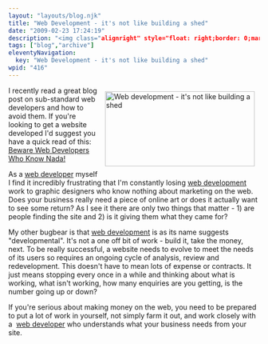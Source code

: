 ```yaml
---
layout: "layouts/blog.njk"
title: "Web Development - it's not like building a shed"
date: "2009-02-23 17:24:19"
description: "<img class="alignright" style="float: right;border: 0;margin: 10px" src="http://www"
tags: ["blog","archive"]
eleventyNavigation:
  key: "Web Development - it's not like building a shed"
wpid: "416"
---
```

<img class="alignright" style="float: right;border: 0;margin: 10px" src="http://www.chris-smith-web.com/wp/wp-content/uploads/2009/02/nails.jpg" alt="Web development - it's not like building a shed" width="300" height="150" />I recently read a great blog post on sub-standard web developers and how to avoid them. If you're looking to get a website developed I'd suggest you have a quick read of this: <a href="http://www.marketingtom.com/2009/02/beware-web-developers-who-know-nada.html" target="_blank">Beware Web Developers Who Know Nada!</a>

As a <a href="http://www.chris-smith-web.com" target="_self">web developer</a> myself I find it incredibly frustrating that I'm constantly losing <a href="http://www.chris-smith-web.com" target="_self">web development</a> work to graphic designers who know nothing about marketing on the web. Does your business really need a piece of online art or does it actually want to see some return? As I see it there are only two things that matter - 1) are people finding the site and 2) is it giving them what they came for?

My other bugbear is that <a href="http://www.chris-smith-web.com/wp/?page_id=9" target="_self">web development</a> is as its name suggests "developmental". It's not a one off bit of work - build it, take the money, next. To be really successful, a website needs to evolve to meet the needs of its users so requires an ongoing cycle of analysis, review and redevelopment. This doesn't have to mean lots of expense or contracts. It just means stopping every once in a while and thinking about what is working, what isn't working, how many enquiries are you getting, is the number going up or down?

If you're serious about making money on the web, you need to be prepared to put a lot of work in yourself, not simply farm it out, and work closely with a  <a href="http://www.chris-smith-web.com/wp/wp-admin/making money on the web" target="_self">web developer</a> who understands what your business needs from your site.
